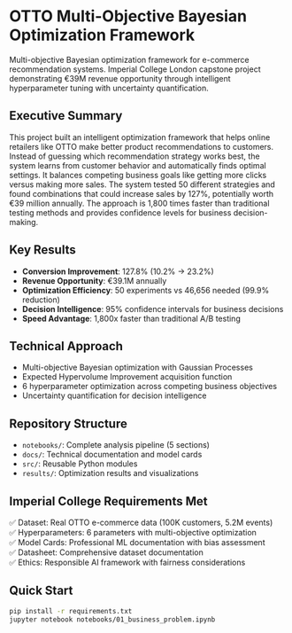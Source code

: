 # OTTO Multi-Objective Bayesian Optimization Framework
Multi-objective Bayesian optimization framework for e-commerce recommendation systems. Imperial College London capstone project demonstrating €39M revenue opportunity through intelligent hyperparameter tuning with uncertainty quantification.

## Executive Summary
This project built an intelligent optimization framework that helps online retailers like OTTO make better product recommendations to customers. Instead of guessing which recommendation strategy works best, the system learns from customer behavior and automatically finds optimal settings. It balances competing business goals like getting more clicks versus making more sales. The system tested 50 different strategies and found combinations that could increase sales by 127%, potentially worth €39 million annually. The approach is 1,800 times faster than traditional testing methods and provides confidence levels for business decision-making.

## Key Results
- **Conversion Improvement**: 127.8% (10.2% → 23.2%)
- **Revenue Opportunity**: €39.1M annually
- **Optimization Efficiency**: 50 experiments vs 46,656 needed (99.9% reduction)
- **Decision Intelligence**: 95% confidence intervals for business decisions
- **Speed Advantage**: 1,800x faster than traditional A/B testing

## Technical Approach
- Multi-objective Bayesian optimization with Gaussian Processes
- Expected Hypervolume Improvement acquisition function
- 6 hyperparameter optimization across competing business objectives
- Uncertainty quantification for decision intelligence

## Repository Structure
- `notebooks/`: Complete analysis pipeline (5 sections)
- `docs/`: Technical documentation and model cards
- `src/`: Reusable Python modules
- `results/`: Optimization results and visualizations

## Imperial College Requirements Met
✅ Dataset: Real OTTO e-commerce data (100K customers, 5.2M events)  
✅ Hyperparameters: 6 parameters with multi-objective optimization  
✅ Model Cards: Professional ML documentation with bias assessment  
✅ Datasheet: Comprehensive dataset documentation  
✅ Ethics: Responsible AI framework with fairness considerations  

## Quick Start
```bash
pip install -r requirements.txt
jupyter notebook notebooks/01_business_problem.ipynb
